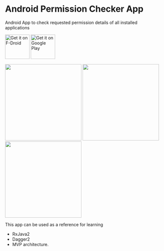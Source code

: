 # Android Permission Checker App
Android App to check requested permission details of all installed applications

[<img src="https://f-droid.org/badge/get-it-on.png"
      alt="Get it on F-Droid"
      height="80">](https://f-droid.org/packages/in.arjsna.permissionchecker/)
[<img src="https://play.google.com/intl/en_us/badges/images/generic/en-play-badge.png"
      alt="Get it on Google Play"
      height="80">](https://play.google.com/store/apps/details?id=in.arjsna.permissionchecker)

<img src="https://arjun-sna.github.io/raw/permission_app_s2.png" width="250" />  <img src="https://arjun-sna.github.io/raw/permission_app_s1.png" width="250" />  <img src="https://arjun-sna.github.io/raw/permission_app_s3.png" width="250" />

This app can be used as a reference for learning
* RxJava2
* Dagger2
* MVP architecture.
